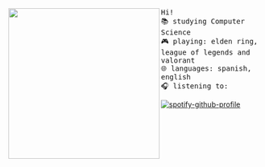 <img align="left" width="300" src="https://i.postimg.cc/tRMbs2Yx/octocat-1657899921600.png">
<samp>
Hi! <br>
  📚 studying Computer Science <br> 
  🎮 playing: elden ring, league of legends and valorant <br>
  🌐 languages: spanish, english <br> 
  🎧 listening to: <br>
</samp>
  
[![spotify-github-profile](https://spotify-github-profile.vercel.app/api/view?uid=31mxi5kts24htqt7aiwrfqthcf3i&cover_image=true&theme=novatorem&bar_color=53b14f&bar_color_cover=false)](https://spotify-github-profile.vercel.app/api/view?uid=31mxi5kts24htqt7aiwrfqthcf3i&redirect=true)
